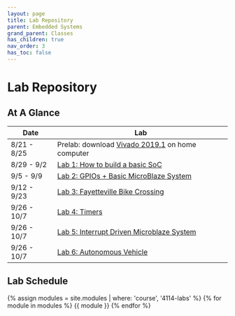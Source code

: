 ```yaml
---
layout: page
title: Lab Repository
parent: Embedded Systems
grand_parent: Classes
has_children: true
nav_order: 3
has_toc: false
---
```


# Lab Repository

## At A Glance

| Date        | Lab                                                 |
| ----------- | --------------------------------------------------- |
| 8/21 - 8/25 | Prelab:  download [Vivado 2019.1](https://www.xilinx.com/support/download/index.html/content/xilinx/en/downloadNav/vivado-design-tools/archive.html) on home computer|
| 8/29 - 9/2  | [Lab 1: How to build a basic SoC](./lab1)           |
| 9/5  - 9/9  | [Lab 2: GPIOs + Basic MicroBlaze System](./lab2)    |
| 9/12 - 9/23 | [Lab 3: Fayetteville Bike Crossing](./lab3)         |
| 9/26 - 10/7 | [Lab 4: Timers](./lab4)                             |
| 9/26 - 10/7 | [Lab 5: Interrupt Driven Microblaze System](./lab5) |
| 9/26 - 10/7 | [Lab 6: Autonomous Vehicle](./lab6)                 |

## Lab Schedule

{% assign modules = site.modules | where: 'course', '4114-labs' %}
{% for module in modules %}
{{ module }}
{% endfor %}
